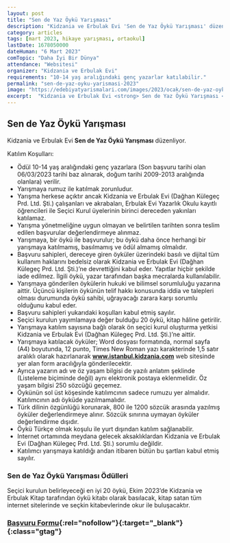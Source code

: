 ```yaml
---
layout: post
title: "Sen de Yaz Öykü Yarışması"
description: "Kidzania ve Erbulak Evi 'Sen de Yaz Öykü Yarışması' düzenliyor."
category: articles
tags: [mart 2023, hikaye yarışması, ortaokul]
lastDate: 1678050000
dateHuman: "6 Mart 2023"
comTopic: "Daha İyi Bir Dünya"
attendance: "Websitesi"
organizer: "Kidzania ve Erbulak Evi"
requirements: "10-14 yaş aralığındaki genç yazarlar katılabilir."
permalink: "sen-de-yaz-oyku-yarismasi-2023"
image: "https://edebiyatyarismalari.com/images/2023/ocak/sen-de-yaz-oyku-yarismasi.jpg"
excerpt:  "Kidzania ve Erbulak Evi <strong> Sen de Yaz Öykü Yarışması </strong> düzenliyor."
---
```


## Sen de Yaz Öykü Yarışması
Kidzania ve Erbulak Evi **Sen de Yaz Öykü Yarışması** düzenliyor.  

Katılım Koşulları:
- Ödül 10-14 yaş aralığındaki genç yazarlara (Son başvuru tarihi olan 06/03/2023 tarihi baz alınarak, doğum tarihi 2009-2013 aralığında olanlara) verilir. 
- Yarışmaya rumuz ile katılmak zorunludur.
- Yarışma herkese açıktır ancak Kidzania ve Erbulak Evi (Dağhan Külegeç Prd. Ltd. Şti.) çalışanları ve akrabaları, Erbulak Evi Yazarlık Okulu kayıtlı öğrencileri ile Seçici Kurul üyelerinin birinci dereceden yakınları katılamaz.
- Yarışma yönetmeliğine uygun olmayan ve belirtilen tarihten sonra teslim edilen başvurular değerlendirmeye alınmaz.
- Yarışmaya, bir öykü ile başvurulur; bu öykü daha önce herhangi bir yarışmaya katılmamış, basılmamış ve ödül almamış olmalıdır.
- Başvuru sahipleri, dereceye giren öyküler üzerindeki basılı ve dijital tüm kullanım haklarını bedelsiz olarak Kidzania ve Erbulak Evi (Dağhan Külegeç Prd. Ltd. Şti.)’ne devrettiğini kabul eder. Yapıtlar hiçbir şekilde iade edilmez. İlgili öykü, yazar tarafından başka mecralarda kullanılabilir.
- Yarışmaya gönderilen öykülerin hukuki ve bilimsel sorumluluğu yazarına aittir. Üçüncü kişilerin öykünün telif hakkı konusunda iddia ve talepleri olması durumunda öykü sahibi, uğrayacağı zarara karşı sorumlu olduğunu kabul eder.
- Başvuru sahipleri yukarıdaki koşulları kabul etmiş sayılır.
- Seçici kurulun yayımlamaya değer bulduğu 20 öykü, kitap hâline getirilir.
- Yarışmaya katılım sayısına bağlı olarak ön seçici kurul oluşturma yetkisi Kidzania ve Erbulak Evi (Dağhan Külegeç Prd. Ltd. Şti.)’ne aittir.
- Yarışmaya katılacak öyküler; Word dosyası formatında, normal sayfa (A4) boyutunda, 12 punto, Times New Roman yazı karakterinde 1,5 satır aralıklı olarak hazırlanarak **www.istanbul.kidzania.com** web sitesinde yer alan form aracılığıyla gönderilecektir.
- Ayrıca yazarın adı ve öz yaşam bilgisi de yazılı anlatım şeklinde (Listeleme biçiminde değil) aynı elektronik postaya eklenmelidir. Öz yaşam bilgisi 250 sözcüğü geçemez.
- Öykünün sol üst köşesinde katılımcının sadece rumuzu yer almalıdır. Katılımcının adı öyküde yazılmamalıdır.
- Türk dilinin özgünlüğü korunarak, 800 ile 1200 sözcük arasında yazılmış öyküler değerlendirmeye alınır. Sözcük sınırına uymayan öyküler değerlendirme dışıdır.
- Öykü Türkçe olmak koşulu ile yurt dışından katılım sağlanabilir.
- Internet ortamında meydana gelecek aksaklıklardan Kidzania ve Erbulak Evi (Dağhan Külegeç Prd. Ltd. Şti.) sorumlu değildir.
- Katılımcı yarışmaya katıldığı andan itibaren bütün bu şartları kabul etmiş sayılır.


### Sen de Yaz Öykü Yarışması Ödülleri
Seçici kurulun belirleyeceği en iyi 20 öykü, Ekim 2023’de Kidzania ve Erbulak Kitap tarafından öykü kitabı olarak basılacak, kitap satan tüm internet sitelerinde ve seçkin kitabevlerinde okur ile buluşacaktır.


### [Başvuru Formu](https://istanbul.kidzania.com/tr-tr/pages/sendeyaz/?ref=edebiyatyarismalari.com){:rel="nofollow"}{:target="_blank"}{:class="gtag"}